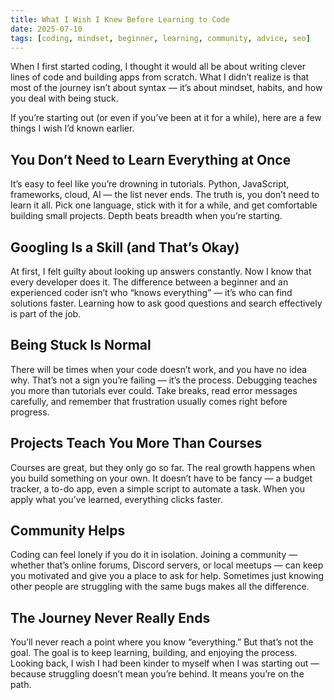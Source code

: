 ```yaml
---
title: What I Wish I Knew Before Learning to Code
date: 2025-07-10
tags: [coding, mindset, beginner, learning, community, advice, seo]
---
```


When I first started coding, I thought it would all be about writing clever lines of code and building apps from scratch. What I didn’t realize is that most of the journey isn’t about syntax — it’s about mindset, habits, and how you deal with being stuck.

If you’re starting out (or even if you’ve been at it for a while), here are a few things I wish I’d known earlier.

## You Don’t Need to Learn Everything at Once

It’s easy to feel like you’re drowning in tutorials. Python, JavaScript, frameworks, cloud, AI — the list never ends. The truth is, you don’t need to learn it all. Pick one language, stick with it for a while, and get comfortable building small projects. Depth beats breadth when you’re starting.

## Googling Is a Skill (and That’s Okay)

At first, I felt guilty about looking up answers constantly. Now I know that every developer does it. The difference between a beginner and an experienced coder isn’t who “knows everything” — it’s who can find solutions faster. Learning how to ask good questions and search effectively is part of the job.

## Being Stuck Is Normal

There will be times when your code doesn’t work, and you have no idea why. That’s not a sign you’re failing — it’s the process. Debugging teaches you more than tutorials ever could. Take breaks, read error messages carefully, and remember that frustration usually comes right before progress.

## Projects Teach You More Than Courses

Courses are great, but they only go so far. The real growth happens when you build something on your own. It doesn’t have to be fancy — a budget tracker, a to-do app, even a simple script to automate a task. When you apply what you’ve learned, everything clicks faster.

## Community Helps

Coding can feel lonely if you do it in isolation. Joining a community — whether that’s online forums, Discord servers, or local meetups — can keep you motivated and give you a place to ask for help. Sometimes just knowing other people are struggling with the same bugs makes all the difference.

## The Journey Never Really Ends

You’ll never reach a point where you know “everything.” But that’s not the goal. The goal is to keep learning, building, and enjoying the process. Looking back, I wish I had been kinder to myself when I was starting out — because struggling doesn’t mean you’re behind. It means you’re on the path.
